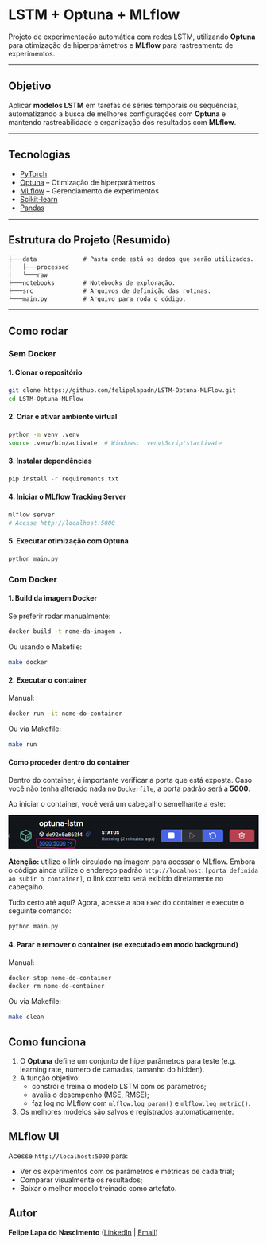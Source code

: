 # LSTM + Optuna + MLflow

Projeto de experimentação automática com redes LSTM, utilizando **Optuna** para otimização de hiperparâmetros e **MLflow** para rastreamento de experimentos.

---

## Objetivo

Aplicar **modelos LSTM** em tarefas de séries temporais ou sequências, automatizando a busca de melhores configurações com **Optuna** e mantendo rastreabilidade e organização dos resultados com **MLflow**.

---

## Tecnologias

- [PyTorch](https://pytorch.org/)
- [Optuna](https://optuna.org/) – Otimização de hiperparâmetros
- [MLflow](https://mlflow.org/) – Gerenciamento de experimentos
- [Scikit-learn](https://scikit-learn.org/)
- [Pandas](https://pandas.pydata.org/)

---

## Estrutura do Projeto (Resumido)

```
├───data             # Pasta onde está os dados que serão utilizados.
│   ├───processed
│   └───raw
├───notebooks        # Notebooks de exploração.
├───src              # Arquivos de definição das rotinas.
└───main.py          # Arquivo para roda o código.
```
---

## Como rodar

### Sem Docker

#### 1. Clonar o repositório
```bash
git clone https://github.com/felipelapadn/LSTM-Optuna-MLFlow.git
cd LSTM-Optuna-MLFlow
```

#### 2. Criar e ativar ambiente virtual
```bash
python -m venv .venv
source .venv/bin/activate  # Windows: .venv\Scripts\activate
```

#### 3. Instalar dependências
```bash
pip install -r requirements.txt
```

#### 4. Iniciar o MLflow Tracking Server
```bash
mlflow server
# Acesse http://localhost:5000
```

#### 5. Executar otimização com Optuna
```bash
python main.py
```

### Com Docker
#### 1. Build da imagem Docker

Se preferir rodar manualmente:

```bash
docker build -t nome-da-imagem .
```

Ou usando o Makefile:

```bash
make docker
```

#### 2. Executar o container

Manual:

```bash
docker run -it nome-do-container
```

Ou via Makefile:

```bash
make run
```

#### Como proceder dentro do container

Dentro do container, é importante verificar a porta que está exposta. Caso você não tenha alterado nada no `Dockerfile`, a porta padrão será a **5000**.

Ao iniciar o container, você verá um cabeçalho semelhante a este:

![cabecalho\_container](cabecalho_container.png)

**Atenção:** utilize o link circulado na imagem para acessar o MLflow. Embora o código ainda utilize o endereço padrão `http://localhost:[porta definida ao subir o container]`, o link correto será exibido diretamente no cabeçalho.

Tudo certo até aqui? Agora, acesse a aba `Exec` do container e execute o seguinte comando:

```bash
python main.py
```


#### 4. Parar e remover o container (se executado em modo background)

Manual:

```bash
docker stop nome-do-container
docker rm nome-do-container
```

Ou via Makefile:

```bash
make clean
```

## Como funciona

1. O **Optuna** define um conjunto de hiperparâmetros para teste (e.g. learning rate, número de camadas, tamanho do hidden).
2. A função objetivo:
   - constrói e treina o modelo LSTM com os parâmetros;
   - avalia o desempenho (MSE, RMSE);
   - faz log no MLflow com `mlflow.log_param()` e `mlflow.log_metric()`.
3. Os melhores modelos são salvos e registrados automaticamente.

## MLflow UI

Acesse `http://localhost:5000` para:

- Ver os experimentos com os parâmetros e métricas de cada trial;
- Comparar visualmente os resultados;
- Baixar o melhor modelo treinado como artefato.

## Autor

**Felipe Lapa do Nascimento** ([LinkedIn](https://www.linkedin.com/in/felipelapadn/) | [Email](mailto:felipelapadn@gmail.com)) 
